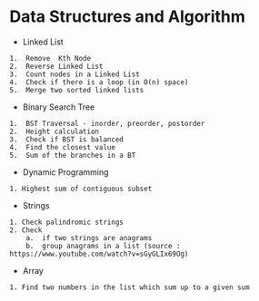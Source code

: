 # Data Structures and Algorithm
* Linked List
```
1.  Remove  Kth Node
2.  Reverse Linked List 
3.  Count nodes in a Linked List
4.  Check if there is a loop (in O(n) space)
5.  Merge two sorted linked lists
```

* Binary Search Tree
```
1.  BST Traversal - inorder, preorder, postorder
2.  Height calculation
3.  Check if BST is balanced
4.  Find the closest value 
5.  Sum of the branches in a BT 
```

* Dynamic Programming
```
1. Highest sum of contiguous subset
```
* Strings
```
1. Check palindromic strings
2. Check 
    a.  if two strings are anagrams
    b.  group anagrams in a list (source : https://www.youtube.com/watch?v=sGyGLIx69Og)
```

* Array
```
1. Find two numbers in the list which sum up to a given sum
```